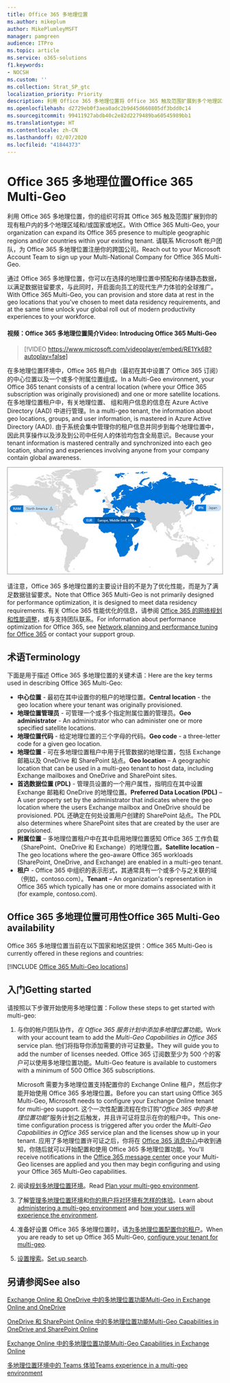 ```yaml
---
title: Office 365 多地理位置
ms.author: mikeplum
author: MikePlumleyMSFT
manager: pamgreen
audience: ITPro
ms.topic: article
ms.service: o365-solutions
f1.keywords:
- NOCSH
ms.custom: ''
ms.collection: Strat_SP_gtc
localization_priority: Priority
description: 利用 Office 365 多地理位置将 Office 365 触及范围扩展到多个地理区域。
ms.openlocfilehash: d2729eb0f3aea0adc2b9d45d660805df3bdd0c14
ms.sourcegitcommit: 99411927abdb40c2e82d2279489ba60545989bb1
ms.translationtype: HT
ms.contentlocale: zh-CN
ms.lasthandoff: 02/07/2020
ms.locfileid: "41844373"
---
```

# <a name="office-365-multi-geo"></a><span data-ttu-id="b7c1e-103">Office 365 多地理位置</span><span class="sxs-lookup"><span data-stu-id="b7c1e-103">Office 365 Multi-Geo</span></span>

<span data-ttu-id="b7c1e-104">利用 Office 365 多地理位置，你的组织可将其 Office 365 触及范围扩展到你的现有租户内的多个地理区域和/或国家或地区。</span><span class="sxs-lookup"><span data-stu-id="b7c1e-104">With Office 365 Multi-Geo, your organization can expand its Office 365 presence to multiple geographic regions and/or countries within your existing tenant.</span></span> <span data-ttu-id="b7c1e-105">请联系 Microsoft 帐户团队，为 Office 365 多地理位置注册你的跨国公司。</span><span class="sxs-lookup"><span data-stu-id="b7c1e-105">Reach out to your Microsoft Account Team to sign up your Multi-National Company for Office 365 Multi-Geo.</span></span>
  
<span data-ttu-id="b7c1e-106">通过 Office 365 多地理位置，你可以在选择的地理位置中预配和存储静态数据，以满足数据驻留要求，与此同时，开启面向员工的现代生产力体验的全球推广。</span><span class="sxs-lookup"><span data-stu-id="b7c1e-106">With Office 365 Multi-Geo, you can provision and store data at rest in the geo locations that you've chosen to meet data residency requirements, and at the same time unlock your global roll out of modern productivity experiences to your workforce.</span></span>

#### <a name="video-introducing-office-365-multi-geo"></a><span data-ttu-id="b7c1e-107">视频：Office 365 多地理位置简介</span><span class="sxs-lookup"><span data-stu-id="b7c1e-107">Video: Introducing Office 365 Multi-Geo</span></span>

> [!VIDEO https://www.microsoft.com/videoplayer/embed/RE1Yk6B?autoplay=false]

<span data-ttu-id="b7c1e-108">在多地理位置环境中，Office 365 租户由（最初在其中设置了 Office 365 订阅）的中心位置以及一个或多个附属位置组成。</span><span class="sxs-lookup"><span data-stu-id="b7c1e-108">In a Multi-Geo environment, your Office 365 tenant consists of a central location (where your Office 365 subscription was originally provisioned) and one or more satellite locations.</span></span> <span data-ttu-id="b7c1e-109">在多地理位置租户中，有关地理位置、 组和用户信息的信息在 Azure Active Directory (AAD) 中进行管理。</span><span class="sxs-lookup"><span data-stu-id="b7c1e-109">In a multi-geo tenant, the information about geo locations, groups, and user information, is mastered in Azure Active Directory (AAD).</span></span> <span data-ttu-id="b7c1e-110">由于系统会集中管理你的租户信息并同步到每个地理位置中，因此共享操作以及涉及到公司中任何人的体验均包含全局意识。</span><span class="sxs-lookup"><span data-stu-id="b7c1e-110">Because your tenant information is mastered centrally and synchronized into each geo location, sharing and experiences involving anyone from your company contain global awareness.</span></span>

![SharePoint 管理中心中多地理位置地图的屏幕截图](media/multi-geo-world-map.png)

<span data-ttu-id="b7c1e-112">请注意，Office 365 多地理位置的主要设计目的不是为了优化性能，而是为了满足数据驻留要求。</span><span class="sxs-lookup"><span data-stu-id="b7c1e-112">Note that Office 365 Multi-Geo is not primarily designed for performance optimization, it is designed to meet data residency requirements.</span></span> <span data-ttu-id="b7c1e-113">有关 Office 365 性能优化的信息，请参阅 [Office 365 的网络规划和性能调整](https://support.office.com/article/e5f1228c-da3c-4654-bf16-d163daee8848)，或与支持团队联系。</span><span class="sxs-lookup"><span data-stu-id="b7c1e-113">For information about performance optimization for Office 365, see [Network planning and performance tuning for Office 365](https://support.office.com/article/e5f1228c-da3c-4654-bf16-d163daee8848) or contact your support group.</span></span>

## <a name="terminology"></a><span data-ttu-id="b7c1e-114">术语</span><span class="sxs-lookup"><span data-stu-id="b7c1e-114">Terminology</span></span>

<span data-ttu-id="b7c1e-115">下面是用于描述 Office 365 多地理位置的关键术语：</span><span class="sxs-lookup"><span data-stu-id="b7c1e-115">Here are the key terms used in describing Office 365 Multi-Geo:</span></span>

- <span data-ttu-id="b7c1e-116">**中心位置** - 最初在其中设置你的租户的地理位置。</span><span class="sxs-lookup"><span data-stu-id="b7c1e-116">**Central location** - the geo location where your tenant was originally provisioned.</span></span>
- <span data-ttu-id="b7c1e-117">**地理位置管理员** - 可管理一个或多个指定附属位置的管理员。</span><span class="sxs-lookup"><span data-stu-id="b7c1e-117">**Geo administrator** - An administrator who can administer one or more specified satellite locations.</span></span>
- <span data-ttu-id="b7c1e-118">**地理位置代码** - 给定地理位置的三个字母的代码。</span><span class="sxs-lookup"><span data-stu-id="b7c1e-118">**Geo code** - a three-letter code for a given geo location.</span></span>
- <span data-ttu-id="b7c1e-119">**地理位置** - 可在多地理位置租户中用于托管数据的地理位置，包括 Exchange 邮箱以及 OneDrive 和 SharePoint 站点。</span><span class="sxs-lookup"><span data-stu-id="b7c1e-119">**Geo location** – A geographic location that can be used in a multi-geo tenant to host data, including Exchange mailboxes and OneDrive and SharePoint sites.</span></span>
- <span data-ttu-id="b7c1e-120">**首选数据位置 (PDL)** - 管理员设置的一个用户属性，指明应在其中设置 Exchange 邮箱和 OneDrive 的地理位置。</span><span class="sxs-lookup"><span data-stu-id="b7c1e-120">**Preferred Data Location (PDL)** – A user property set by the administrator that indicates where the geo location where the users Exchange mailbox and OneDrive should be provisioned.</span></span> <span data-ttu-id="b7c1e-121">PDL 还确定在何处设置用户创建的 SharePoint 站点。</span><span class="sxs-lookup"><span data-stu-id="b7c1e-121">The PDL also determines where SharePoint sites that are created by the user are provisioned.</span></span>
- <span data-ttu-id="b7c1e-122">**附属位置** – 多地理位置租户中在其中启用地理位置感知 Office 365 工作负载（SharePoint、OneDrive 和 Exchange）的地理位置。</span><span class="sxs-lookup"><span data-stu-id="b7c1e-122">**Satellite location** – The geo locations where the geo-aware Office 365 workloads (SharePoint, OneDrive, and Exchange) are enabled in a multi-geo tenant.</span></span>
- <span data-ttu-id="b7c1e-123">**租户** - Office 365 中组织的表示形式，其通常具有一个或多个与之关联的域（例如，contoso.com）。</span><span class="sxs-lookup"><span data-stu-id="b7c1e-123">**Tenant** – An organization's representation in Office 365 which typically has one or more domains associated with it (for example, contoso.com).</span></span>

## <a name="office-365-multi-geo-availability"></a><span data-ttu-id="b7c1e-124">Office 365 多地理位置可用性</span><span class="sxs-lookup"><span data-stu-id="b7c1e-124">Office 365 Multi-Geo availability</span></span>

<span data-ttu-id="b7c1e-125">Office 365 多地理位置当前在以下国家和地区提供：</span><span class="sxs-lookup"><span data-stu-id="b7c1e-125">Office 365 Multi-Geo is currently offered in these regions and countries:</span></span>

[!INCLUDE [Office 365 Multi-Geo locations](includes/office-365-multi-geo-locations.md)]

## <a name="getting-started"></a><span data-ttu-id="b7c1e-126">入门</span><span class="sxs-lookup"><span data-stu-id="b7c1e-126">Getting started</span></span>

<span data-ttu-id="b7c1e-127">请按照以下步骤开始使用多地理位置：</span><span class="sxs-lookup"><span data-stu-id="b7c1e-127">Follow these steps to get started with multi-geo:</span></span>

1. <span data-ttu-id="b7c1e-128">与你的帐户团队协作，_在 Office 365 服务计划中添加多地理位置功能_。</span><span class="sxs-lookup"><span data-stu-id="b7c1e-128">Work with your account team to add the _Multi-Geo Capabilities in Office 365_ service plan.</span></span> <span data-ttu-id="b7c1e-129">他们将指导你添加需要的许可证数量。</span><span class="sxs-lookup"><span data-stu-id="b7c1e-129">They will guide you to add the number of licenses needed.</span></span> <span data-ttu-id="b7c1e-130">Office 365 订阅数至少为 500 个的客户可以使用多地理位置功能。</span><span class="sxs-lookup"><span data-stu-id="b7c1e-130">Multi-Geo feature is available to customers with a minimum of 500 Office 365 subscriptions.</span></span>

   <span data-ttu-id="b7c1e-131">Microsoft 需要为多地理位置支持配置你的 Exchange Online 租户，然后你才能开始使用 Office 365 多地理位置。</span><span class="sxs-lookup"><span data-stu-id="b7c1e-131">Before you can start using Office 365 Multi-Geo, Microsoft needs to configure your Exchange Online tenant for multi-geo support.</span></span> <span data-ttu-id="b7c1e-132">这个一次性配置流程在你订购“*Office 365 中的多地理位置功能*”服务计划之后触发，并且许可证将显示在你的租户中。</span><span class="sxs-lookup"><span data-stu-id="b7c1e-132">This one-time configuration process is triggered after you order the *Multi-Geo Capabilities in Office 365* service plan and the licenses show up in your tenant.</span></span> <span data-ttu-id="b7c1e-133">应用了多地理位置许可证之后，你将在 [Office 365 消息中心](https://support.office.com/article/38FB3333-BFCC-4340-A37B-DEDA509C2093)中收到通知，你随后就可以开始配置和使用 Office 365 多地理位置功能。</span><span class="sxs-lookup"><span data-stu-id="b7c1e-133">You'll receive notifications in the [Office 365 message center](https://support.office.com/article/38FB3333-BFCC-4340-A37B-DEDA509C2093) once your Multi-Geo licenses are applied and you then may begin configuring and using your Office 365 Multi-Geo capabilities.</span></span>

2. <span data-ttu-id="b7c1e-134">阅读[规划多地理位置环境](plan-for-multi-geo.md)。</span><span class="sxs-lookup"><span data-stu-id="b7c1e-134">Read [Plan your multi-geo environment](plan-for-multi-geo.md).</span></span>

3. <span data-ttu-id="b7c1e-135">了解[管理多地理位置环境](administering-a-multi-geo-environment.md)和[你的用户将对环境有怎样的体验](multi-geo-user-experience.md)。</span><span class="sxs-lookup"><span data-stu-id="b7c1e-135">Learn about [administering a multi-geo environment](administering-a-multi-geo-environment.md) and [how your users will experience the environment](multi-geo-user-experience.md).</span></span>

4. <span data-ttu-id="b7c1e-136">准备好设置 Office 365 多地理位置时，请[为多地理位置配置你的租户](multi-geo-tenant-configuration.md)。</span><span class="sxs-lookup"><span data-stu-id="b7c1e-136">When you are ready to set up Office 365 Multi-Geo, [configure your tenant for multi-geo](multi-geo-tenant-configuration.md).</span></span>

5. <span data-ttu-id="b7c1e-137">[设置搜索](configure-search-for-multi-geo.md)。</span><span class="sxs-lookup"><span data-stu-id="b7c1e-137">[Set up search](configure-search-for-multi-geo.md).</span></span>

## <a name="see-also"></a><span data-ttu-id="b7c1e-138">另请参阅</span><span class="sxs-lookup"><span data-stu-id="b7c1e-138">See also</span></span>

[<span data-ttu-id="b7c1e-139">Exchange Online 和 OneDrive 中的多地理位置功能</span><span class="sxs-lookup"><span data-stu-id="b7c1e-139">Multi-Geo in Exchange Online and OneDrive</span></span>](https://Aka.ms/GoMultiGeo)

[<span data-ttu-id="b7c1e-140">OneDrive 和 SharePoint Online 中的多地理位置功能</span><span class="sxs-lookup"><span data-stu-id="b7c1e-140">Multi-Geo Capabilities in OneDrive and SharePoint Online</span></span>](https://docs.microsoft.com/office365/enterprise/multi-geo-capabilities-in-onedrive-and-sharepoint-online-in-office-365)

[<span data-ttu-id="b7c1e-141">Exchange Online 中的多地理位置功能</span><span class="sxs-lookup"><span data-stu-id="b7c1e-141">Multi-Geo Capabilities in Exchange Online</span></span>](https://docs.microsoft.com/office365/enterprise/multi-geo-capabilities-in-exchange-online)

[<span data-ttu-id="b7c1e-142">多地理位置环境中的 Teams 体验</span><span class="sxs-lookup"><span data-stu-id="b7c1e-142">Teams experience in a multi-geo environment</span></span>](https://docs.microsoft.com/microsoftteams/teams-experience-o365odb-spo-multi-geo)

